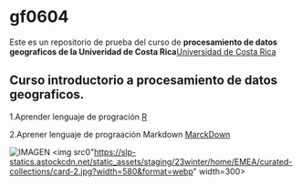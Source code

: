 # gf0604

Este es un repositorio de prueba del curso de **procesamiento de datos geograficos de la Univeridad de Costa Rica**[Universidad de Costa Rica](https://www.ucr.ac.cr/) 

## Curso introductorio a procesamiento de datos geograficos.

1.Aprender lenguaje de progración [R](https://www.r-project.org/)

2.Aprener lenguaje de prograación Markdown [MarckDown](https://markdown.es/)

![IMAGEN](https://slp-statics.astockcdn.net/static_assets/staging/23winter/home/EMEA/curated-collections/card-2.jpg?width=580&format=webp)
<img src0"https://slp-statics.astockcdn.net/static_assets/staging/23winter/home/EMEA/curated-collections/card-2.jpg?width=580&format=webp" width=300>
